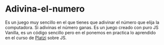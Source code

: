 # Adivina-el-numero
Es un juego muy sencillo en el que tienes que adivinar el número que elija la computadora. Si adivinas el número ganas.
Es un juego creado con puro JS Vanilla, es un código sencillo pero en el ponemos en practica lo aprendido en el curso de <a href="https://platzi.com/">Platzi</a> sobre JS.
